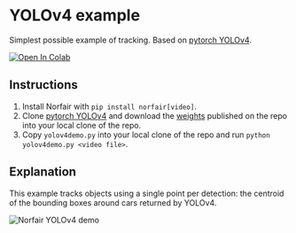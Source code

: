 # YOLOv4 example

Simplest possible example of tracking. Based on [pytorch YOLOv4](https://github.com/Tianxiaomo/pytorch-YOLOv4/tree/master).

[![Open In Colab](https://colab.research.google.com/assets/colab-badge.svg)](https://colab.research.google.com/github/tryolabs/norfair/blob/master/demos/yolov4/yolov4_demo.ipynb)

## Instructions

1. Install Norfair with `pip install norfair[video]`.
2. Clone [pytorch YOLOv4](https://github.com/Tianxiaomo/pytorch-YOLOv4/tree/master) and download the [weights](https://github.com/tryolabs/norfair/releases/download/v0.4.0/yolov4_fixed_layer_names.pth) published on the repo into your local clone of the repo.
3. Copy `yolov4demo.py` into your local clone of the repo and run `python yolov4demo.py <video file>`.

## Explanation

This example tracks objects using a single point per detection: the centroid of the bounding boxes around cars returned by YOLOv4.

![Norfair YOLOv4 demo](../../docs/yolov4_cars.gif)
